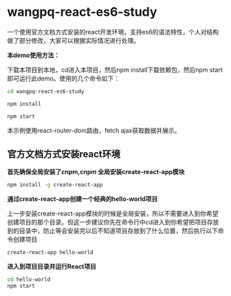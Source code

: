 # wangpq-react-es6-study

一个使用官方文档方式安装的react开发环境，支持es6的语法特性，个人对结构做了部分修改，大家可以根据实际情况进行处理。

**本demo使用方法：**

下载本项目到本地，cd进入本项目，然后npm install下载依赖包，然后npm start即可运行此demo。使用的几个命令如下：

```bash
cd wangpq-react-es6-study
```

```bash
npm install 
```

```bash
npm start
```

本示例使用react-router-dom路由，fetch ajax获取数据并展示。


## 官方文档方式安装react环境

**首先确保全局安装了cnpm,cnpm 全局安装create-react-app模块**
```bash
npm install -g create-react-app
```

**通过create-react-app创建一个经典的hello-world项目**

上一步安装create-react-app模块的时候是全局安装，所以不需要进入到你希望创建项目的那个目录。但这一步建议你先在命令行中cd进入到你希望把项目存放到的目录中，防止等会安装完以后不知道项目存放到了什么位置，然后执行以下命令创建项目
```bash
create-react-app hello-world
```

**进入到项目目录并运行React项目**
```bash
cd hello-world
npm start
```
